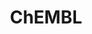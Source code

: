 ---
layout: default
bigquery: https://console.cloud.google.com/bigquery?p=patents-public-data&d=ebi_chembl&page=dataset
citation: '"The ChEMBL database in 2017." Anna Gaulton, Anne Hersey, Michał Nowotka,
  A Patrícia Bento, Jon Chambers, David Mendez, Prudence Mutowo, Francis Atkinson,
  Louisa J Bellis, Elena Cibrián-Uhalte, Mark Davies, Nathan Dedman, Anneli Karlsson,
  María Paula Magariños, John P Overington, George Papadatos, Ines Smit, Andrew R
  Leach Nucleic acids Research (2017) 45 (Database Issue), D945-D954'
contributors: European Bioinformatics Institute
cost: None
description: ChEMBL Data is a manually curated database of small molecules used in
  drug discovery, including information about existing patented drugs.
documentation: 'schema: https://www.ebi.ac.uk/chembl/db_schema


  '
last_edit: 04/09/2022, 18:30:46
location: https://console.cloud.google.com/marketplace/product/google_patents_public_datasets/chembl
maintained_by: EMBL-EBI, an outstation of European Molecular Biology Laboratory
related_publications: '

  ChEMBL: towards direct deposition of bioassay data.


  Mendez D, Gaulton A, Bento AP, Chambers J, De Veij M, Félix E, Magariños MP, Mosquera
  JF, Mutowo P, Nowotka M, Gordillo-Marañón M, Hunter F, Junco L, Mugumbate G, Rodriguez-Lopez
  M, Atkinson F, Bosc N, Radoux CJ, Segura-Cabrera A, Hersey A, Leach AR.


  — Nucleic Acids Res. 2019; 47(D1):D930-D940. doi: 10.1093/nar/gky1075

  '
schema_fields:
- protclasssyn_id
- mechanism_of_action
- major_class
- qed_weighted
- warning_description
- cl_lincs_id
- substrate_record_id
- max_phase
- res_stem_id
- hba
- src_assay_id
- smarts
- atc_code
- curation_comment
- mesh_id
- mc_target_accession
- aspect
- cx_most_bpka
- usan_stem_definition
- synonyms
- relationship_type
- ridx
- cx_logd
- warnref_id
- patent_no
- mc_target_name
- sequence
- start_position
- level2_description
- bao_id
- target_type
- withdrawn_reason
- cell_description
- published_value
- mechanism_comment
- ddd_comment
- canonical_smiles
- active_ingredient
- std_act_id
- compsyn_id
- warning_type
- acd_most_bpka
- annotation
- assay_cell_type
- irac_code
- journal
- assay_class_id
- lle
- indication_class
- job_id
- name
- patent_use_code
- indref_id
- parenteral
- assay_test_type
- last_active
- result_flag
- usan_year
- prod_pat_id
- chirality
- hrac_code
- irac_class_id
- ref_type
- standard_inchi_key
- met_comment
- molsyn_id
- met_id
- cellosaurus_id
- sitecomp_id
- molecule_type
- compound_name
- chebi_par_id
- normal_range_min
- relationship_desc
- stem_class
- value
- level3
- variant_id
- approval_date
- actsm_id
- cx_most_apka
- creation_date
- last_page
- acd_most_apka
- hbd_lipinski
- species_group_flag
- hbd
- innovator_company
- withdrawn_country
- clo_id
- status
- acd_logp
- caloha_id
- tid_fixed
- version
- usan_stem
- efo_id
- end_position
- ref_id
- disease_efficacy
- targcomp_id
- metref_id
- mw_freebase
- component_id
- first_page
- year
- pchembl_value
- first_in_class
- molregno
- cell_source_tissue
- curated_by
- tissue_id
- submission_date
- prediction_method
- parent_go_id
- bao_endpoint
- issue
- mutation
- bao_format
- level3_description
- aromatic_rings
- met_conversion
- subgroup
- therapeutic_flag
- sei
- uberon_id
- tax_id
- compound_key
- ddd_value
- drug_record_id
- sequence_md5sum
- stat
- doi
- stem
- tid
- activity_id
- idx
- source
- text_value
- published_units
- l4
- entity_id
- natural_product
- mol_atc_id
- src_short_name
- label
- pref_name
- confidence_score
- efo_term
- db_version
- frac_class_id
- prodrug
- set_name
- usan_substem
- assay_subcellular_fraction
- alogp
- tbl
- assay_type
- first_approval
- activity_comment
- cidx
- level1
- upper_value
- num_ro5_violations
- domain_type
- dosage_form
- warning_year
- cpd_str_alert_id
- cell_id
- description
- cell_source_tax_id
- parent_id
- protein_class_desc
- warning_class
- cx_logp
- assay_category
- assay_param_id
- l8
- pathway_key
- parent_type
- usan_stem_id
- mc_tax_id
- uo_units
- trade_name
- drug_product_flag
- le
- organism
- ingredient
- potential_duplicate
- assay_desc
- assay_id
- ddd_units
- bto_id
- standard_type
- data_validity_comment
- level4
- standard_inchi
- priority
- co_stem_id
- domain_id
- go_id
- assay_tissue
- topical
- mec_id
- comments
- level4_description
- direct_interaction
- research_stem
- ad_type
- strength
- withdrawn_flag
- as_id
- component_type
- targrel_id
- alert_name
- abstract
- class_level
- enzyme_tid
- country
- heavy_atoms
- normal_range_max
- db_source
- mecref_id
- max_phase_for_ind
- parent_molregno
- who_name
- alert_set_id
- helm_notation
- psa
- path
- num_lipinski_ro5_violations
- standard_flag
- mw_monoisotopic
- ref_url
- full_molformula
- toid
- mc_organism
- site_id
- oral
- activity_count
- record_id
- polymer_flag
- cell_source_organism
- confidence
- level5
- dosed_ingredient
- full_mwt
- short_name
- orig_description
- parameter_value
- ro3_pass
- standard_text_value
- standard_upper_value
- src_compound_id
- warning_id
- molecular_mechanism
- class_type
- action_type
- ddd_admr
- binding_site_comment
- source_domain_id
- pathway_id
- ass_cls_map_id
- ddd_id
- syn_type
- cell_name
- nda_type
- chembl_id
- doc_type
- company
- site_residues
- who_extra
- frac_code
- biocomp_id
- isoform
- rgid
- molfile
- doc_id
- standard_units
- parameter_type
- protein_class_synonym
- product_id
- comp_go_id
- hba_lipinski
- metabolite_record_id
- acd_logd
- domain_name
- aidx
- mol_hrac_id
- predbind_id
- publication_number
- ap_id
- black_box_warning
- route
- availability_type
- num_alerts
- cell_ontology_id
- l3
- mc_target_type
- enzyme_name
- formulation_id
- assay_tax_id
- relationship
- selectivity_comment
- patent_id
- l6
- qudt_units
- assay_source
- authors
- active_molregno
- drug_substance_flag
- assay_organism
- applicant_full_name
- accession
- volume
- patent_expire_date
- bei
- comp_class_id
- molecular_species
- type
- pubmed_id
- oc_id
- target_mapping
- hrac_class_id
- structure_type
- level1_description
- mol_frac_id
- log_id
- component_synonym
- l7
- site_name
- mesh_heading
- related_tid
- previous_company
- standard_relation
- target_desc
- smid
- withdrawn_year
- assay_strain
- units
- inorganic_flag
- definition
- protein_class_id
- downgraded
- alert_id
- l2
- rtb
- published_type
- delist_flag
- l5
- standard_value
- compd_id
- warning_country
- homologue
- mol_irac_id
- published_relation
- level2
- entity_type
- l1
- withdrawn_class
- relation
- updated_on
- src_id
- domain_description
- drugind_id
- title
- src_description
- updated_by
shortname: chembl
tags:
- biotechnology
- health
- chemical
- bioinformatics
- medical
terms_of_use: CC BY-SA 3.0
title: ChEMBL
uuid: e232a192-965c-4ec9-904c-155b6dfe56c5
---
